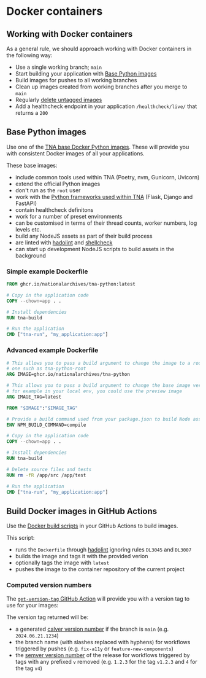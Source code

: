 # Docker containers

## Working with Docker containers

As a general rule, we should approach working with Docker containers in the following way:

- Use a single working branch; `main`
- Start building your application with [Base Python images](#base-python-images)
- Build images for pushes to all working branches
- Clean up images created from working branches after you merge to `main`
- Regularly [delete untagged images](https://github.com/nationalarchives/ds-docker-actions/tree/main?tab=readme-ov-file#remove-untagged-docker-images)
- Add a healthcheck endpoint in your application `/healthcheck/live/` that returns a `200`

## Base Python images

Use one of the [TNA base Docker Python images](https://github.com/nationalarchives/docker). These will provide you with consistent Docker images of all your applications.

These base images:

- include common tools used within TNA (Poetry, nvm, Gunicorn, Uvicorn)
- extend the official Python images
- don't run as the `root` user
- work with the [Python frameworks used within TNA](../backend/python.md#frameworks) (Flask, Django and FastAPI)
- contain healthcheck definitons
- work for a number of preset environments
- can be customised in terms of their thread counts, worker numbers, log levels etc.
- build any NodeJS assets as part of their build process
- are linted with [hadolint](https://github.com/hadolint/hadolint) and [shellcheck](https://www.shellcheck.net/)
- can start up development NodeJS scripts to build assets in the background

### Simple example Dockerfile

```Dockerfile
FROM ghcr.io/nationalarchives/tna-python:latest

# Copy in the application code
COPY --chown=app . .

# Install dependencies
RUN tna-build

# Run the application
CMD ["tna-run", "my_application:app"]
```

### Advanced example Dockerfile

```Dockerfile
# This allows you to pass a build argument to change the image to a root level
# one such as tna-python-root
ARG IMAGE=ghcr.io/nationalarchives/tna-python

# This allows you to pass a build argument to change the base image version,
# for example in your local env, you could use the preview image
ARG IMAGE_TAG=latest

FROM "$IMAGE":"$IMAGE_TAG"

# Provide a build command used from your package.json to build Node assets
ENV NPM_BUILD_COMMAND=compile

# Copy in the application code
COPY --chown=app . .

# Install dependencies
RUN tna-build

# Delete source files and tests
RUN rm -fR /app/src /app/test

# Run the application
CMD ["tna-run", "my_application:app"]
```

## Build Docker images in GitHub Actions

Use the [Docker build scripts](https://github.com/nationalarchives/ds-docker-actions) in your GitHub Actions to build images.

This script:

- runs the `Dockerfile` through [hadolint](https://github.com/hadolint/hadolint) ignoring rules `DL3045` and `DL3007`
- builds the image and tags it with the provided verion
- optionally tags the image with `latest`
- pushes the image to the container repository of the current project

### Computed version numbers

The [`get-version-tag` GitHub Action](https://github.com/nationalarchives/ds-docker-actions/tree/main/.github/actions/get-version-tag/action.yml) will provide you with a version tag to use for your images:

The version tag returned will be:

- a generated [calver version number](https://calver.org/) if the branch is `main` (e.g. `2024.06.21.1234`)
- the branch name (with slashes replaced with hyphens) for workflows triggered by pushes (e.g. `fix-a11y` or `feature-new-components`)
- the [semver version number](https://semver.org/) of the release for workflows triggered by tags with any prefixed `v` removed (e.g. `1.2.3` for the tag `v1.2.3` and `4` for the tag `v4`)

